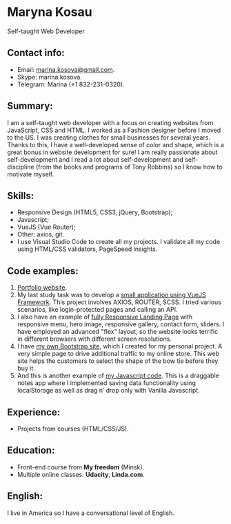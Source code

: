 # Maryna Kosau
Self-taught Web Developer

## Contact info: 
* Email: marina.kosova@gmail.com.
* Skype: marina.kosova.
* Telegram: Marina (+1 832-231-0320).

## Summary:
I am a self-taught web developer with a focus on creating websites from JavaScript, CSS and HTML.
I worked as a Fashion designer before I moved to the US. I was creating clothes for small businesses for several years. 
Thanks to this, I have a well-developed sense of color and shape, which is a great bonus in website development for sure!
I am really passionate about self-development and I read a lot about self-development and self-discipline (from the books and programs of Tony Robbins) so I know how to motivate myself.

## Skills:
* Responsive Design (HTML5, CSS3, jQuery, Bootstrap);
* Javascript;
* VueJS (Vue Router);
* Other: axios, git.
* I use Visual Studio Code to create all my projects. I validate all my code using HTML/CSS validators, PageSpeed insights.

## Code examples:
1. [Portfolio website](https://purple-bush-0f4477c0f.azurestaticapps.net/).
1. My last study task was to develop a [small application using VueJS Framework](https://purple-bush-0f4477c0f.azurestaticapps.net/cats-dogs/). This project involves AXIOS, ROUTER, SCSS. I tried various scenarios, like login-protected pages and calling an API.
1. I also have an example of [fully Responsive Landing Page](https://purple-bush-0f4477c0f.azurestaticapps.net/responsive1/) with responsive menu, hero image, responsive gallery, contact form, sliders. I have employed an advanced "flex" layout, so the website looks terrific in different browsers with different screen resolutions.
1. I have [my own Bootstrap site](https://marinapatterns.com), which I created for my personal project. A very simple page to drive additional traffic to my online store. This web site helps the customers to select the shape of the bow tie before they buy it.
1. And this is another example of [my Javascript code](https://purple-bush-0f4477c0f.azurestaticapps.net/notes/). This is a draggable notes app where I implemented saving data functionality using localStorage as well as drag n’ drop only with Vanilla Javascript.

## Experience:
* Projects from courses (HTML/CSS/JS).

## Education:
* Front-end course from **My freedom** (Minsk).
* Multiple online classes: **Udacity**, **Linda.com**.

## English:
I live in America so I have a conversational level of English.
